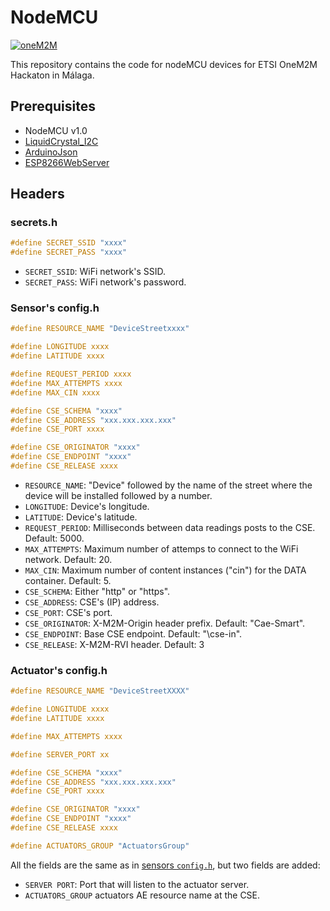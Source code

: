 # NodeMCU

[![oneM2M](https://img.shields.io/badge/oneM2M-f00)](https://www.onem2m.org)

This repository contains the code for nodeMCU devices for ETSI OneM2M Hackaton in Málaga.

## Prerequisites

- NodeMCU v1.0
- [LiquidCrystal_I2C](https://github.com/johnrickman/LiquidCrystal_I2C)
- [ArduinoJson](https://github.com/bblanchon/ArduinoJson)
- [ESP8266WebServer](https://github.com/esp8266/Arduino/tree/master/libraries/ESP8266WebServer)

## Headers

### secrets.h

```c
#define SECRET_SSID "xxxx"
#define SECRET_PASS "xxxx"
```

- `SECRET_SSID`: WiFi network's SSID.
- `SECRET_PASS`: WiFi network's password.

### Sensor's config.h

```c
#define RESOURCE_NAME "DeviceStreetxxxx"

#define LONGITUDE xxxx
#define LATITUDE xxxx

#define REQUEST_PERIOD xxxx
#define MAX_ATTEMPTS xxxx
#define MAX_CIN xxxx

#define CSE_SCHEMA "xxxx"
#define CSE_ADDRESS "xxx.xxx.xxx.xxx"
#define CSE_PORT xxxx

#define CSE_ORIGINATOR "xxxx"
#define CSE_ENDPOINT "xxxx"
#define CSE_RELEASE xxxx
```

- `RESOURCE_NAME`: "Device" followed by the name of the street where the device will be installed followed by a number.
- `LONGITUDE`: Device's longitude.
- `LATITUDE`: Device's latitude.
- `REQUEST_PERIOD`: Milliseconds between data readings posts to the CSE. Default: 5000.
- `MAX_ATTEMPTS`: Maximum number of attemps to connect to the WiFi network. Default: 20.
- `MAX_CIN`: Maximum number of content instances ("cin") for the DATA container. Default: 5.
- `CSE_SCHEMA`: Either "http" or "https".
- `CSE_ADDRESS`: CSE's (IP) address.
- `CSE_PORT`: CSE's port.
- `CSE_ORIGINATOR`: X-M2M-Origin header prefix. Default: "Cae-Smart".
- `CSE_ENDPOINT`: Base CSE endpoint. Default: "\cse-in".
- `CSE_RELEASE`: X-M2M-RVI header. Default: 3

### Actuator's config.h

```c
#define RESOURCE_NAME "DeviceStreetXXXX"

#define LONGITUDE xxxx
#define LATITUDE xxxx

#define MAX_ATTEMPTS xxxx

#define SERVER_PORT xx

#define CSE_SCHEMA "xxxx"
#define CSE_ADDRESS "xxx.xxx.xxx.xxx"
#define CSE_PORT xxxx

#define CSE_ORIGINATOR "xxxx"
#define CSE_ENDPOINT "xxxx"
#define CSE_RELEASE xxxx

#define ACTUATORS_GROUP "ActuatorsGroup"
```

All the fields are the same as in [sensors `config.h`](#sensors-configh), but two fields are added:

- `SERVER PORT`: Port that will listen to the actuator server.
- `ACTUATORS_GROUP` actuators AE resource name at the CSE.
